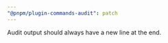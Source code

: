 ```yaml
---
"@pnpm/plugin-commands-audit": patch
---
```


Audit output should always have a new line at the end.
